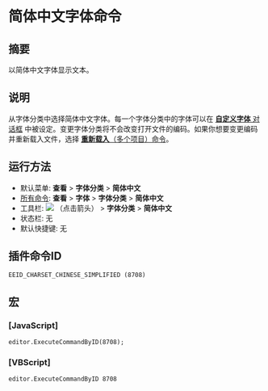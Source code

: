 # 简体中文字体命令

## 摘要

以简体中文字体显示文本。

## 说明

从字体分类中选择简体中文字体。每一个字体分类中的字体可以在 [**自定义字体** 对话框](../../dlg/properties/font/index) 中被设定。变更字体分类将不会改变打开文件的编码。如果你想要变更编码并重新载入文件，选择 [**重新载入**（多个项目）命令](../file/file_reload_defined)。

## 运行方法

- 默认菜单: **查看** \> **字体分类** \> **简体中文**
- [所有命令](../tools/all_commands): **查看** \> **字体** >
**字体分类** \> **简体中文**
- 工具栏: ![](../../images/fontpopup..png)
（点击箭头） \> **字体分类** \> **简体中文**
- 状态栏: 无
- 默认快捷键: 无

## 插件命令ID

```
EEID_CHARSET_CHINESE_SIMPLIFIED (8708)
```

## 宏

### \[JavaScript\]

```
editor.ExecuteCommandByID(8708);
```

### \[VBScript\]

```
editor.ExecuteCommandByID 8708
```
